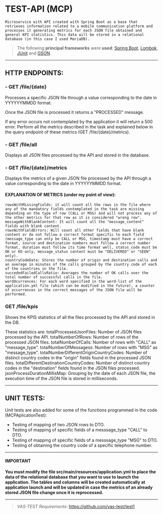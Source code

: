 # TEST-API (MCP)
    Microservice with API created with Spring Boot as a base that retrieves information related to a mobile communication platform and processes it generating metrics for each JSON file obtained and general KPI statistics. This data will be stored in a relational database (in this case I used MariaDB).
> The following **principal frameworks** were **used**: [Spring Boot](https://spring.io/projects/spring-boot "Spring Boot"), [Lombok](https://projectlombok.org/ "Lombok"), [JUnit](https://junit.org/junit5/ "JUnit") and [GSON](https://github.com/google/gson "GSON").


------------
## **HTTP ENDPOINTS**:
### -  **GET /file/{date}**

Processes a specific JSON file through a value corresponding to the date in YYYYYYMMDD format.

Once the JSON file is processed it returns a "PROCESSED" message.

If any error occurs not contemplated by the application it will return a 500 error. Perform all the metrics described in the task and explained below in the query endpoint of these metrics (GET /file/{date}/metrics).

### - **GET /file/all**

Displays all JSON files processed by the API and stored in the database.

### - **GET /file/{date}/metrics**

Displays the metrics of a given JSON file processed by the API through a value corresponding to the date in YYYYYYMMDD format.

#### **EXPLANATION OF METRICS (under my point of view):**
    rowsWithMissingFields: it will count all the rows in the file where any of the mandatory fields contemplated in the task are missing depending on the type of row (CALL or MSG) and will not process any of the other metrics for that row as it is considered "wrong row".
    messageWithBlankContent: It will count all the "message_content" fields with blank content.
    rowsWithFieldErrors: Will count all other fields that have blank content or do not follow a correct format specific to each field (message_type can only be CALL or MSG, timestamp must have a correct format, source and destination numbers must follow a correct number format, duration must follow its time format well, status_code must be OK or KO only, message_status content must be "DELIVERED" or "SEEN" only).
    countryCodeData: Stores the number of origin and destination calls and an average in minutes of the calls grouped by the country code of each of the countries in the file.
    succededFailedCallsRatio: Averages the number of OK calls over the total number of successful calls in the file.
    wordOcurrences: For each word specified in the word-list of the application.yml file (which can be modified in the future), a counter of occurrences in the correct messages of the JSON file will be performed.


### **GET /file/kpis**
Shows the KPIS statistics of all the files processed by the API and stored in the DB. 

These statistics are:
    totalProcessedJsonFiles: Number of JSON files processed by the API.
    totalNumberOfRows: Number of rows of the processed JSON files.
    totalNumberOfCalls: Number of rows with "CALL" as "message_type".
    totalNumberOfMessagess: Number of rows with "MSG" as "message_type".
    totalNumberDifferentOriginCountryCodes: Number of distinct country codes in the "origin" fields found in the processed JSON files.
    totalDifferentDestinationCountryCodes: Number of distinct country codes in the "destination" fields found in the JSON files processed.
    jsonProcessDurationMillisMap: Grouping by the date of each JSON file, the execution time of the JSON file is stored in milliseconds.


------------
## **UNIT TESTS:**
Unit tests are also added for some of the functions programmed in the code (MCPAplicationTest):
- Testing of mapping of two JSON rows to DTO.
- Testing of mapping of specific fields of a messsage_type "CALL" to DTO.
- Testing of mapping of specific fields of a messsage_type "MSG" to DTO.
- Testing of obtaining the country code of a specific telephone number.


------------

#### IMPORTANT
**You must modify the file src/main/resources/application.yml to place the data of the relational database that you want to use to launch the application. The tables and columns will be created automatically at application launch and will be updated in case the metrics of an already stored JSON file change once it is reprocessed.**

------------
> *VAS-TEST Requirements*: https://github.com/vas-test/test1
